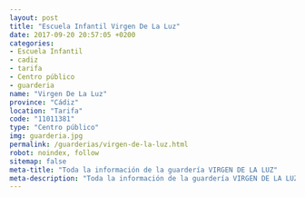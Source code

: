```yaml
---
layout: post
title: "Escuela Infantil Virgen De La Luz"
date: 2017-09-20 20:57:05 +0200
categories:
- Escuela Infantil
- cadiz
- tarifa
- Centro público
- guarderia
name: "Virgen De La Luz"
province: "Cádiz"
location: "Tarifa"
code: "11011381"
type: "Centro público"
img: guarderia.jpg
permalink: /guarderias/virgen-de-la-luz.html
robot: noindex, follow
sitemap: false
meta-title: "Toda la información de la guardería VIRGEN DE LA LUZ"
meta-description: "Toda la información de la guardería VIRGEN DE LA LUZ"
---
```

